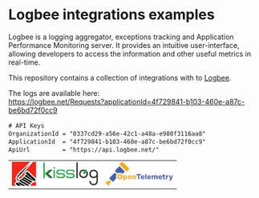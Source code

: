 # Logbee integrations examples

Logbee is a logging aggregator, exceptions tracking and Application Performance Monitoring server.
It provides an intuitive user-interface, allowing developers to access the information and other useful metrics in real-time.

This repository contains a collection of integrations with to [Logbee](https://github.com/catalingavan/logBee-app).

The logs are available here: <br>
https://logbee.net/Requests?applicationId=4f729841-b103-460e-a87c-be6bd72f0cc9

```
# API Keys
OrganizationId = "0337cd29-a56e-42c1-a48a-e900f3116aa8"
ApplicationId  = "4f729841-b103-460e-a87c-be6bd72f0cc9"
ApiUrl         = "https://api.logbee.net/"
```

<table>
    <tr>
        <td>
            <img alt="Serilog" src="/assets/serilog-180px.png?v1" height="48" />
        </td>
        <td>
            <img alt="KissLog" src="/assets/kisslog-64.png?v1" height="48" />
        </td>
        <td>
            <img alt="OpenTelemetry" src="/assets/OpenTelemetry.png?v1" height="48" />
        </td>
    </tr>
</table>
